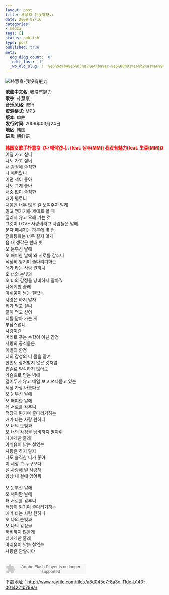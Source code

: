```yaml
---
layout: post
title: 朴慧京-我没有魅力
date: 2009-08-16
categories:
- media
tags: []
status: publish
type: post
published: true
meta:
  edg_digg_count: '0'
  _edit_last: '1'
  _wp_old_slug: ! '%e6%9c%b4%e6%85%a7%e4%ba%ac-%e6%88%91%e6%b2%a1%e6%9c%89%e9%ad%85%e5%8a%9b'
---
```

<p><img alt="朴慧京-我没有魅力" src="http://i459.photobucket.com/albums/qq316/movinghorse/a27f454a.jpg" /></p>
<div class="iptcom" id="iptcomCname"><span class="iptcom-title"><strong>歌曲中文名</strong>:&nbsp;</span>我没有魅力</div>
<div class="iptcom-multiline" id="iptcomActor"><span class="iptcom-title"><strong>歌手</strong>:&nbsp;</span><span class="iptcom-info">朴慧京</span></div>
<div class="iptcom" id="iptcomKind"><span class="iptcom-title"><strong>音乐风格</strong>:&nbsp;</span>流行</div>
<div class="iptcom" id="iptcomFiletype"><span class="iptcom-title"><strong>资源格式</strong>:&nbsp;</span>MP3</div>
<div class="iptcom" id="iptcomVersion"><span class="iptcom-title"><strong>版本</strong>:&nbsp;</span>单曲</div>
<div class="iptcom" id="iptcomTime"><span class="iptcom-title"><strong>发行时间</strong>:&nbsp;</span>2009年03月24日</div>
<div class="iptcom" id="iptcomCountry"><span class="iptcom-title"><strong>地区</strong>:&nbsp;</span>韩国</div>
<div class="iptcom" id="iptcomLanguage"><span class="iptcom-title"><strong>语言</strong>:&nbsp;</span>朝鲜语</div>
<div class="iptcom">&nbsp;</div>
<div class="iptcom"><strong><span style="font-size: 14px"><span><span style="color: #ff0000">韩国女歌手朴慧京《나 매력없니.. (feat. 상추(MM)) 我没有魅力(feat. 生菜(MM))》</span></span></span></strong></div>
<div class="iptcom">
<div class="f14" id="read_tpc">어딜 가고 싶니<br />
나도 가고 싶어<br />
내 감정에 솔직한<br />
나 매력없니<br />
어떤 색이 좋아<br />
나도 그게 좋아<br />
내숭 없이 솔직한<br />
내가 별로니<br />
처음엔 너무 많은 걸 보여주지 말래<br />
밀고 땡기기를 제대로 할 때<br />
질리지 않고 오래 가는 것<br />
그것이 LOVE 사랑이라고 사람들은 말해<br />
문자 메세지는 하루에 몇 번<br />
전화통화는 너무 길지 않게<br />
음 내 생각은 반대 쉿<br />
오 눈부신 날에<br />
오 해피한 날에 왜 서로를 감추니<br />
적당히 튕기며 줄다리기하는<br />
애가 타는 사랑 원하니<br />
오 너의 눈빛과<br />
오 너의 감정을 낭비하지 말아줘<br />
나에게만 줄래<br />
아쉬움이 남는 철없는<br />
사랑은 하지 말자<br />
뭐가 먹고 싶니<br />
같이 먹고 싶어<br />
너를 닮아 가는 게<br />
부담스럽니<br />
사랑이란<br />
머리로 푸는 수학이 아닌 감정<br />
사랑의 공식들은<br />
이별의 함정<br />
너의 감성의 니 몸을 맡겨<br />
한번도 상처받지 않은 것처럼<br />
입술로 약속하지 않아도<br />
가슴으로 믿는 벽에<br />
걸어두지 않고 매일 보고 쓰다듬고 있는<br />
세상 가장 아름다운<br />
오 눈부신 날에<br />
오 해피한 날에<br />
왜 서로를 감추니<br />
적당히 튕기며 줄다리기하는<br />
애가 타는 사랑 원하니<br />
오 너의 눈빛과<br />
오 너의 감정을 낭비하지 말아줘<br />
나에게만 줄래<br />
아쉬움이 남는 철없는<br />
사랑은 하지 말자<br />
나도 솔직한 니가 좋아<br />
이 세상 그 누구보다<br />
널 사랑해 널 사랑해<br />
항상 내 곁에 있어줘<br />
<br />
오 눈부신 날에<br />
오 해피한 날에<br />
왜 서로를 감추니<br />
적당히 튕기며 줄다리기하는<br />
애가 타는 사랑 원하니<br />
오 나의 눈빛과<br />
오 나의 감정을<br />
허비하지 않을래<br />
너에게만 줄래<br />
아쉬움이 남는 철없는<br />
사랑은 안할꺼야<br />
&nbsp;</div>
</div>
<p><embed src="http://www.xiami.com/widget/0_3617452/singlePlayer.swf" type="application/x-shockwave-flash" width="257" height="33" wmode="transparent"></embed></p>
<p>下载地址：<a href="http://www.rayfile.com/files/a8d045c7-8a3d-11de-b140-0014221b798a/">http://www.rayfile.com/files/a8d045c7-8a3d-11de-b140-0014221b798a/</a></p>
